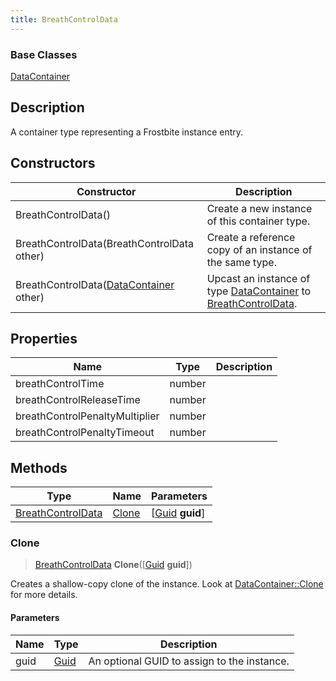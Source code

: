 ```yaml
---
title: BreathControlData
---
```

### Base Classes

[DataContainer](/vext/ref/shared/class/datacontainer)

## Description

A container type representing a Frostbite instance entry.

## Constructors

| Constructor                                                                  | Description                                                                                                               |
| ---------------------------------------------------------------------------- | ------------------------------------------------------------------------------------------------------------------------- |
| BreathControlData()                                                          | Create a new instance of this container type.                                                                             |
| BreathControlData(BreathControlData other)                                   | Create a reference copy of an instance of the same type.                                                                  |
| BreathControlData([DataContainer](/vext/ref/shared/class/datacontainer) other) | Upcast an instance of type [DataContainer](/vext/ref/shared/class/datacontainer) to [BreathControlData](/vext/ref/fb/breathcontroldata/). |

## Properties

| Name                           | Type   | Description |
| ------------------------------ | ------ | ----------- |
| breathControlTime              | number |             |
| breathControlReleaseTime       | number |             |
| breathControlPenaltyMultiplier | number |             |
| breathControlPenaltyTimeout    | number |             |

## Methods

| Type                                   | Name            | Parameters                                     |
| -------------------------------------- | --------------- | ---------------------------------------------- |
| [BreathControlData](/vext/ref/fb/breathcontroldata/) | [Clone](#clone) | \[[Guid](/vext/ref/shared/class/guid) **guid**\] |

### Clone

> [BreathControlData](/vext/ref/fb/breathcontroldata/) **Clone**(\[[Guid](/vext/ref/shared/class/guid) **guid**\])

Creates a shallow-copy clone of the instance. Look at [DataContainer::Clone](/vext/ref/shared/class/datacontainer#clone) for more details.

#### Parameters

| Name | Type         | Description                                 |
| ---- | ------------ | ------------------------------------------- |
| guid | [Guid](/vext/ref/shared/class/guid/) | An optional GUID to assign to the instance. |
